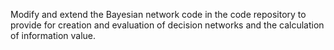 

Modify and extend the Bayesian network code in the code repository to
provide for creation and evaluation of decision networks and the
calculation of information value.
